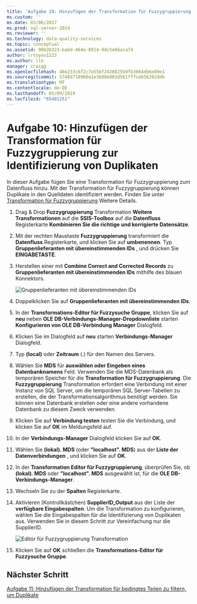 ```yaml
---
title: 'Aufgabe 10: Hinzufügen der Transformation für Fuzzygruppierung um Duplikate zu identifizieren | Microsoft-Dokumentation'
ms.custom: ''
ms.date: 03/06/2017
ms.prod: sql-server-2014
ms.reviewer: ''
ms.technology: data-quality-services
ms.topic: conceptual
ms.assetid: 90b2b323-babd-464a-8914-9dc5e66aca74
author: lrtoyou1223
ms.author: lle
manager: craigg
ms.openlocfilehash: 48e233c6f2c7a55bf2420825b9fb3064db6e89e1
ms.sourcegitcommit: 5748d710960a1e3b8bb003d561ff7ceb56202ddb
ms.translationtype: MT
ms.contentlocale: de-DE
ms.lasthandoff: 05/09/2019
ms.locfileid: "65481251"
---
```

# <a name="task-10-adding-fuzzy-group-transform-to-identify-duplicates"></a>Aufgabe 10: Hinzufügen der Transformation für Fuzzygruppierung zur Identifizierung von Duplikaten
  In dieser Aufgabe fügen Sie eine Transformation für Fuzzygruppierung zum Datenfluss hinzu. Mit der Transformation für Fuzzygruppierung können Duplikate in den Quelldaten identifiziert werden. Finden Sie unter [Transformation für Fuzzygruppierung](../integration-services/data-flow/transformations/fuzzy-grouping-transformation.md) Weitere Details.  
  
1.  Drag & Drop **Fuzzygruppierung** Transformation **Weitere Transformationen** auf die **SSIS-Toolbox** auf die **Datenfluss** Registerkarte  **Kombinieren Sie die richtige und korrigierte Datensätze**.  
  
2.  Mit der rechten Maustaste **Fuzzygruppierung** transformiert die **Datenfluss** Registerkarte, und klicken Sie auf **umbenennen**. Typ **Gruppenlieferanten mit übereinstimmenden IDs** , und drücken Sie **EINGABETASTE**.  
  
3.  Herstellen einer mit **Combine Correct and Corrected Records** zu **Gruppenlieferanten mit übereinstimmenden IDs** mithilfe des blauen Konnektors.  
  
     ![Gruppenlieferanten mit übereinstimmenden IDs](../../2014/tutorials/media/et-addingfgttoidentifyduplicates-01.jpg "Gruppenlieferanten mit übereinstimmenden IDs")  
  
4.  Doppelklicken Sie auf **Gruppenlieferanten mit übereinstimmenden IDs**.  
  
5.  In der **Transformations-Editor für Fuzzysuche Gruppe**, klicken Sie auf **neu** neben **OLE DB-Verbindungs-Manager-Dropdownliste** starten **Konfigurieren von OLE DB-Verbindung Manager** Dialogfeld.  
  
6.  Klicken Sie im Dialogfeld auf **neu** starten **Verbindungs-Manager** Dialogfeld.  
  
7.  Typ **(local)** oder **Zeitraum** (.) für den Namen des Servers.  
  
8.  Wählen Sie **MDS** für **auswählen oder Eingeben eines Datenbanknamens** Feld. Verwenden Sie die MDS-Datenbank als temporären Speicher für die **Transformation für Fuzzygruppierung**. Die **Fuzzygruppierung** Transformation erfordert eine Verbindung mit einer Instanz von SQL Server, um die temporären SQL Server-Tabellen zu erstellen, die der Transformationsalgorithmus benötigt werden. Sie können eine Datenbank erstellen oder eine andere vorhandene Datenbank zu diesem Zweck verwenden.  
  
9. Klicken Sie auf **Verbindung testen** testen Sie die Verbindung, und klicken Sie auf **OK** im Meldungsfeld auf.  
  
10. In der **Verbindungs-Manager** Dialogfeld klicken Sie auf **OK**.  
  
11. Wählen Sie **(lokal). MDS** (oder **"localhost". MDS**) aus der **Liste der Datenverbindungen** , und klicken Sie auf **OK**.  
  
12. In der **Transformation Editor für Fuzzygruppierung**, überprüfen Sie, ob **(lokal). MDS** oder **"localhost". MDS** ausgewählt ist, für die **OLE DB-Verbindungs-Manager**.  
  
13. Wechseln Sie zu der **Spalten** Registerkarte.  
  
14. Aktivieren (Kontrollkästchen) **SupplierID_Output** aus der Liste der **verfügbare Eingabespalten**. Um die Transformation zu konfigurieren, wählen Sie die Eingabespalten für die Identifizierung von Duplikaten aus. Verwenden Sie in diesem Schritt zur Vereinfachung nur die SupplierID.  
  
     ![Editor für Fuzzygruppierung Transformation](../../2014/tutorials/media/et-addingfgttoidentifyduplicates-02.jpg "Transformation Editor für Fuzzygruppierung")  
  
15. Klicken Sie auf **OK** schließen die **Transformations-Editor für Fuzzysuche Gruppe**.  
  
## <a name="next-step"></a>Nächster Schritt  
 [Aufgabe 11: Hinzufügen der Transformation für bedingtes Teilen zu filtern, um Duplikate](../../2014/tutorials/task-11-adding-conditional-split-transform-to-filter-duplicates.md)  
  
  
